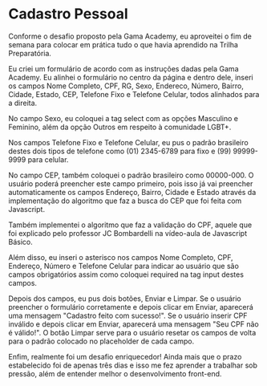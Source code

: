 # Cadastro Pessoal

Conforme o desafio proposto pela Gama Academy, eu aproveitei o fim de semana para colocar em prática tudo o que havia aprendido na Trilha Preparatória. 

Eu criei um formulário de acordo com as instruções dadas pela Gama Academy. Eu alinhei o formulário no centro da página e dentro dele, inseri os campos Nome Completo, CPF, RG, Sexo, Endereco, Número, Bairro, Cidade, Estado, CEP, Telefone Fixo e Telefone Celular, todos alinhados para a direita. 

No campo Sexo, eu coloquei a tag select com as opções Masculino e Feminino, além da opção Outros em respeito à comunidade LGBT+. 

Nos campos Telefone Fixo e Telefone Celular, eu pus o padrão brasileiro destes dois tipos de telefone como (01) 2345-6789 para fixo e (99) 99999-9999 para celular. 

No campo CEP, também coloquei o padrão brasileiro como 00000-000. O usuário poderá preencher este campo primeiro, pois isso já vai preencher automaticamente os campos Endereço, Bairro, Cidade e Estado através da implementação do algoritmo que faz a busca do CEP que foi feita com Javascript.

Também implementei o algoritmo que faz a validação do CPF, aquele que foi explicado pelo professor JC Bombardelli na vídeo-aula de Javascript Básico. 

Além disso, eu inseri o asterisco nos campos Nome Completo, CPF, Endereço, Número e Telefone Celular para indicar ao usuário que são campos obrigatórios assim como coloquei required na tag input destes campos. 

Depois dos campos, eu pus dois botões, Enviar e Limpar. Se o usuário preencher o formulário corretamente e depois clicar em Enviar, aparecerá uma mensagem "Cadastro feito com sucesso!". Se o usuário inserir CPF inválido e depois clicar em Enviar, aparecerá uma mensagem "Seu CPF não é válido!". O botão Limpar serve para o usuário resetar os campos de volta para o padrão colocado no placeholder de cada campo. 

Enfim, realmente foi um desafio enriquecedor! Ainda mais que o prazo estabelecido foi de apenas três dias e isso me fez aprender a trabalhar sob pressão, além de entender melhor o desenvolvimento front-end. 
